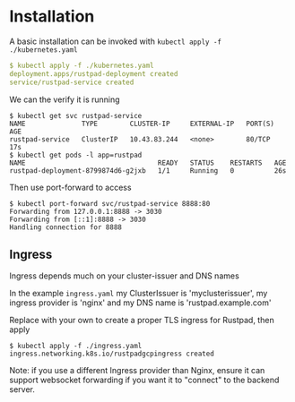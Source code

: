 # Installation

A basic installation can be invoked with `kubectl apply -f ./kubernetes.yaml`

```yaml
$ kubectl apply -f ./kubernetes.yaml
deployment.apps/rustpad-deployment created
service/rustpad-service created
```

We can the verify it is running
```
$ kubectl get svc rustpad-service
NAME              TYPE        CLUSTER-IP     EXTERNAL-IP   PORT(S)   AGE
rustpad-service   ClusterIP   10.43.83.244   <none>        80/TCP    17s
$ kubectl get pods -l app=rustpad
NAME                                 READY   STATUS    RESTARTS   AGE
rustpad-deployment-8799874d6-g2jxb   1/1     Running   0          26s
```

Then use port-forward to access
```
$ kubectl port-forward svc/rustpad-service 8888:80
Forwarding from 127.0.0.1:8888 -> 3030
Forwarding from [::1]:8888 -> 3030
Handling connection for 8888
```

## Ingress

Ingress depends much on your cluster-issuer and DNS names

In the example `ingress.yaml` my ClusterIssuer is 'myclusterissuer', my ingress provider is 'nginx' and my DNS name is 'rustpad.example.com'

Replace with your own to create a proper TLS ingress for Rustpad, then apply

```
$ kubectl apply -f ./ingress.yaml
ingress.networking.k8s.io/rustpadgcpingress created
```

Note: if you use a different Ingress provider than Nginx, ensure it can support websocket forwarding if you want it to "connect" to the backend server.